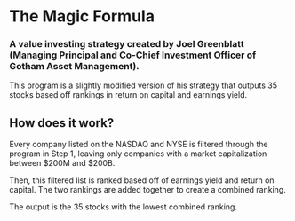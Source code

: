 # The Magic Formula
### A value investing strategy created by Joel Greenblatt (Managing Principal and Co-Chief Investment Officer of Gotham Asset Management).

This program is a slightly modified version of his strategy that outputs 35 stocks based off rankings in return on capital and earnings yield. 

## How does it work?

Every company listed on the NASDAQ and NYSE is filtered through the program in Step 1, leaving only companies with a market capitalization between $200M and $200B. 

Then, this filtered list is ranked based off of earnings yield and return on capital. The two rankings are added together to create a combined ranking.

The output is the 35 stocks with the lowest combined ranking. 
